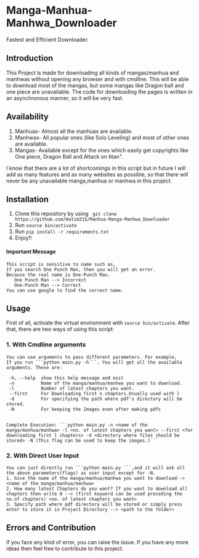 # Manga-Manhua-Manhwa_Downloader
Fastest and Efficient Downloader.
## Introduction
This Project is made for downloading all kinds of mangas/manhua and manhwas without opening any browser and with cmdline. This will be able to download most of the mangas, but some mangas like Dragon ball and one piece are unavailable. The code for downloading the pages is written in an asynchronous manner, so it will be very fast.
## Availability
   1. Manhuas- Almost all the manhuas are available.<br>
   2. Manhwas- All popular ones (like Solo Leveling) and most of other ones are available.<br>
   3. Mangas-  Available except for the ones which easily get copyrights like One piece, Dragon Ball and Attack on titan".<br>

I know that there are a lot of shortcomings in this script but in future I will add as many features and as many websites as possible, so that there will never be any unavailable manga,manhua or manhwa in this project.

## Installation 
1. Clone this repository by using ``` git clone https://github.com/Hatim315/Manhua-Manga-Manhwa_Downloader```
2. Run ```source bin/activate```
2. Run ```pip install -r requirements.txt```<br>
3. Enjoy!!<br>
#### Important Message
    This script is sensitive to name such as,
    If you search One Punch Man, then you will get an error.
    Because the real name is One-Punch Man.
       One Punch Man --> Incorrect
       One-Punch Man --> Correct
    You can use google to find the correct name.
## Usage
First of all, activate the virtual environment with ```source bin/activate```.
After that, there are two ways of using this script:

### 1. With Cmdline arguments
    You can use arguments to pass different parameters. For example,
    If you run ```python main.py -h```. You will get all the available arguments. These are:
    
     -h, --help  show this help message and exit
     -n          Name of the manga/manhua/manhwa you want to download.
     -l          Number of latest chapters you want.
     --first     For Downloading first n chapters.Usually used with l
     -d          For specifying the path where pdf's directory will be stored.
     -N          For keeping the Images even after making pdfs

    
    Complete Execution: ```python main.py -n <name of the manga/manhua/manhwa> -l <no. of latest chapters you want> --first <for downloading first l chapters> -d <directory where files should be stored> -N (This flag can be used to keep the images.)```
    
### 2. With Direct User Input 
    
    You can just directly run ```python main.py ```,and it will ask all the above parameters(flags) as user input except for -N. 
    1. Give the name of the manga/manhua/manhwa you want to download--> <name of the manga/manhua/manhwa>
    2. How many latest Chapters do you want? If you want to download all chapters then write 0 --> (first keyword can be used preceding the no.of chapters) <no. of latest chapters you want>
    3. Specify path where pdf directory will be stored or simply press enter to store it in Project Directory --> <path to the folder>

## Errors and Contribution
   If you face any kind of error, you can raise the issue. If you have any more ideas then feel free to contribute to this project.
   







